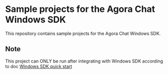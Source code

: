 # Sample projects for the Agora Chat Windows SDK

This repository contains sample projects for the Agora Chat Windows SDK.

## Note

This project can ONLY be run after integrating with Windows SDK according to doc [Windows SDK quick start](https://docs-preprod.agora.io/en/agora-chat/agora_chat_get_started_windows?platform=Windows)